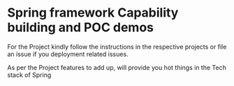 # Spring framework Capability building and POC demos


For the Project kindly follow the instructions in the respective projects or file an issue if you deployment related issues.


As per the Project features to add up, will provide you hot things in the Tech stack of Spring
